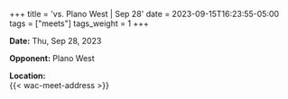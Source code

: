 +++
title = 'vs. Plano West | Sep 28'
date = 2023-09-15T16:23:55-05:00
tags = ["meets"]
tags_weight = 1
+++
 
**Date:** Thu, Sep 28, 2023    
 
**Opponent:** Plano West   

**Location:**  
{{< wac-meet-address >}}  
